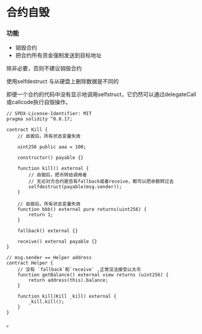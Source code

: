 # 合约自毁

### 功能

- 销毁合约
- 把合约所有资金强制发送到目标地址

除非必要，否则不建议销毁合约

使用selfdestruct 与从硬盘上删除数据是不同的

即便一个合约的代码中没有显示地调用selfstruct，它仍然可以通过delegateCall或callcode执行自毁操作。

```solidity
// SPDX-License-Identifier: MIT
pragma solidity ^0.8.17;

contract Kill {
    // 自毁后，所有状态变量失效
    
    uint256 public aaa = 100;

    constructor() payable {}

    function kill() external {
        // 自毁后，把币转给调用者
        // 无论对方合约是否有fallback或者receive，都可以把余额转过去
        selfdestruct(payable(msg.sender));
    }

    // 自毁后，所有状态变量失效
    function bbb() external pure returns(uint256) {
        return 1;
    }

    fallback() external {}

    receive() external payable {}
}

// msg.sender == Helper address
contract Helper {
    // 没有 `fallback`和`receive` ,正常没法接受以太币
    function getBalance() external view returns (uint256) {
        return address(this).balance;
    }

    function kill(Kill _kill) external {
        _kill.kill();
    }
}
```

。
